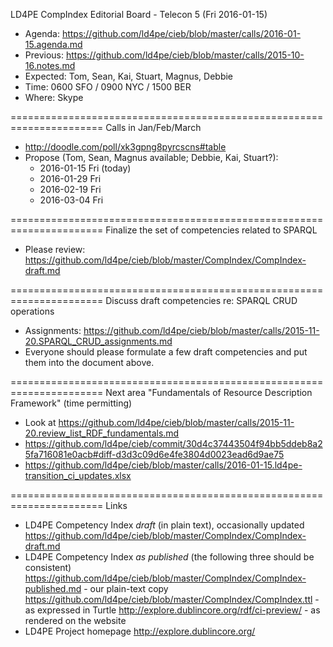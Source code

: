 LD4PE CompIndex Editorial Board - Telecon 5 (Fri 2016-01-15)

* Agenda:   https://github.com/ld4pe/cieb/blob/master/calls/2016-01-15.agenda.md
* Previous: https://github.com/ld4pe/cieb/blob/master/calls/2015-10-16.notes.md
* Expected: Tom, Sean, Kai, Stuart, Magnus, Debbie
* Time:     0600 SFO / 0900 NYC / 1500 BER
* Where:    Skype

======================================================================
Calls in Jan/Feb/March

* http://doodle.com/poll/xk3gpng8pyrcscns#table
* Propose (Tom, Sean, Magnus available; Debbie, Kai, Stuart?):
  * 2016-01-15 Fri (today)
  * 2016-01-29 Fri 
  * 2016-02-19 Fri 
  * 2016-03-04 Fri 

======================================================================
Finalize the set of competencies related to SPARQL

* Please review: https://github.com/ld4pe/cieb/blob/master/CompIndex/CompIndex-draft.md

======================================================================
Discuss draft competencies re: SPARQL CRUD operations

* Assignments: https://github.com/ld4pe/cieb/blob/master/calls/2015-11-20.SPARQL_CRUD_assignments.md
* Everyone should please formulate a few draft competencies and put them into the document above.

======================================================================
Next area "Fundamentals of Resource Description Framework" (time permitting)

* Look at https://github.com/ld4pe/cieb/blob/master/calls/2015-11-20.review_list_RDF_fundamentals.md
* https://github.com/ld4pe/cieb/commit/30d4c37443504f94bb5ddeb8a25fa716081e0acb#diff-d3d3c09d6e4fe3804d0023ead6d9ae75
* https://github.com/ld4pe/cieb/blob/master/calls/2016-01-15.ld4pe-transition_ci_updates.xlsx

======================================================================
Links

-  LD4PE Competency Index *draft* (in plain text), occasionally updated
   https://github.com/ld4pe/cieb/blob/master/CompIndex/CompIndex-draft.md
-  LD4PE Competency Index *as published* (the following three should be consistent)
   https://github.com/ld4pe/cieb/blob/master/CompIndex/CompIndex-published.md - our plain-text copy
   https://github.com/ld4pe/cieb/blob/master/CompIndex/CompIndex.ttl - as expressed in Turtle
   http://explore.dublincore.org/rdf/ci-preview/ - as rendered on the website
-  LD4PE Project homepage
   http://explore.dublincore.org/
